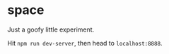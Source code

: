 # space

Just a goofy little experiment.


Hit `npm run dev-server`, then head to `localhost:8888`.

